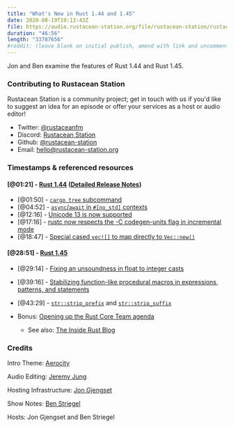 ```yaml
---
title: "What's New in Rust 1.44 and 1.45"
date: 2020-08-19T19:13:43Z
file: https://audio.rustacean-station.org/file/rustacean-station/rustacean-station-e027-rust-1.44-1.45.mp3
duration: "46:56"
length: "33787656"
#reddit: (leave blank on initial publish, amend with link and uncomment this line after Reddit thread has been posted)
---
```


Jon and Ben examine the features of Rust 1.44 and Rust 1.45.


<!--
The episode introduction goes here.
The first paragraph should ideally be short, and is used in various
places as a "short description" for the episode. Any subsequent
paragraphs show up as "expanded description".
-->

### Contributing to Rustacean Station

<!-- You can probably leave this as-is -->

Rustacean Station is a community project; get in touch with us if you'd like to suggest an idea for an episode or offer your services as a host or audio editor!

 - Twitter: [@rustaceanfm](https://twitter.com/rustaceanfm)
 - Discord: [Rustacean Station](https://discord.gg/cHc3Gyc)
 - Github: [@rustacean-station](https://github.com/rustacean-station/)
 - Email: [hello@rustacean-station.org](mailto:hello@rustacean-station.org)

### Timestamps & referenced resources

#### [@01:21] - [Rust 1.44](https://blog.rust-lang.org/2020/06/04/Rust-1.44.0.html) ([Detailed Release Notes](https://github.com/rust-lang/rust/blob/master/RELEASES.md#version-1440-2020-06-04))

 - [@01:50] - [`cargo tree` subcommand](https://github.com/rust-lang/cargo/pull/8062/)
 - [@04:52] - [`async`/`await` in `#[no_std]` contexts](https://github.com/rust-lang/rust/pull/69033/)
 - [@12:16] - [Unicode 13 is now supported](https://github.com/rust-lang/rust/pull/69929/)
 - [@17:16] - [rustc now respects the -C codegen-units flag in incremental mode](https://github.com/rust-lang/rust/pull/70156/)
 - [@18:47] - [Special cased `vec![]` to map directly to `Vec::new()`](https://github.com/rust-lang/rust/pull/70632/)

#### [@28:51] - [Rust 1.45](https://blog.rust-lang.org/2020/07/16/Rust-1.45.0.html)

 - [@29:14] - [Fixing an unsoundness in float to integer casts](https://blog.rust-lang.org/2020/07/16/Rust-1.45.0.html#fixing-unsoundness-in-casts)
 - [@39:16] - [Stabilizing function-like procedural macros in expressions, patterns, and statements](https://blog.rust-lang.org/2020/07/16/Rust-1.45.0.html#stabilizing-function-like-procedural-macros-in-expressions-patterns-and-statements)
 - [@43:29] - [`str::strip_prefix`](https://doc.rust-lang.org/std/primitive.str.html#method.strip_prefix) and [`str::strip_suffix`](https://doc.rust-lang.org/std/primitive.str.html#method.strip_suffix)

 - Bonus: [Opening up the Rust Core Team agenda](https://blog.rust-lang.org/inside-rust/2020/07/27/opening-up-the-core-team-agenda.html)
   - See also: [The Inside Rust Blog](https://blog.rust-lang.org/inside-rust/index.html)

<!--
In this section, leave timestamped notes of the form:

 - [@HH:MM:SS] - Topic at first timestamp
 - [@HH:MM:SS] - Topic at second timestamp
     - A link to additional material discussed during the preceding topic

-->

### Credits

Intro Theme: [Aerocity](https://twitter.com/AerocityMusic)

Audio Editing: [Jeremy Jung](https://www.softwaresessions.com/)

Hosting Infrastructure: [Jon Gjengset](https://twitter.com/jonhoo/)

Show Notes: [Ben Striegel](https://twitter.com/bstrie)

Hosts: Jon Gjengset and Ben Striegel
